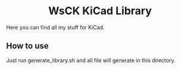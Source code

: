 <h1 align = "center">WsCK KiCad Library</h1>

Here you can find all my stuff for KiCad.

## How to use

Just run generate_library.sh and all file will generate in this directory.
